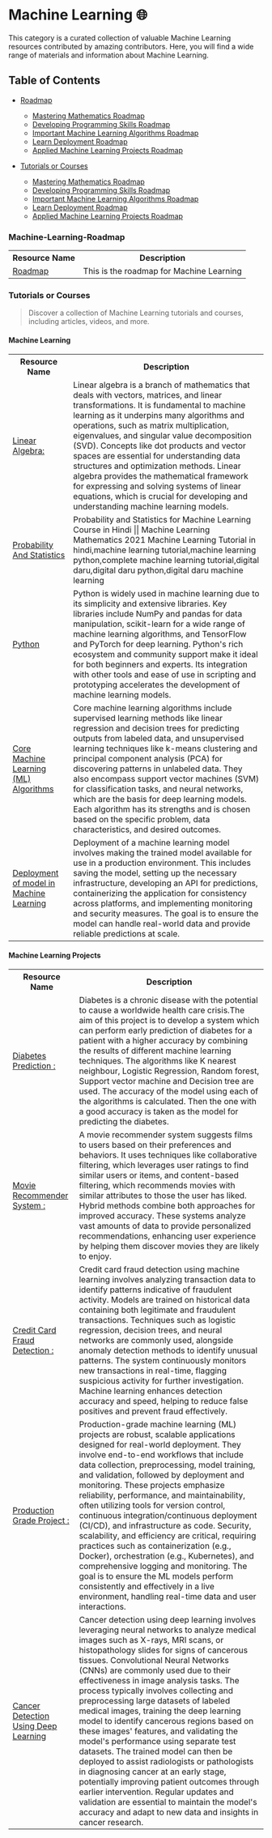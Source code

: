 # Machine Learning 🌐
This category is a curated collection of valuable Machine Learning resources contributed by amazing contributors. Here, you will find a wide range of materials and information about Machine Learning.

## Table of Contents

- [Roadmap](roadmap)

  - [Mastering Mathematics Roadmap](#Maths-Roadmap)
  - [Developing Programming Skills Roadmap](#Programming-Skills-roadmap)
  - [Important Machine Learning Algorithms Roadmap](#Algorithms-roadmap)
  - [Learn Deployment Roadmap](#Learn-Deployment-Roadmap)
  - [Applied Machine Learning Projects Roadmap](#Projects-Roadmap)

- [Tutorials or Courses](#tutorials-or-courses)

  - [Mastering Mathematics Roadmap](#Maths-Roadmap)
  - [Developing Programming Skills Roadmap](#Programming-Skills-roadmap)
  - [Important Machine Learning Algorithms Roadmap](#Algorithms-roadmap)
  - [Learn Deployment Roadmap](#Learn-Deployment-Roadmap)
  - [Applied Machine Learning Projects Roadmap](#Projects-Roadmap)

### Machine-Learning-Roadmap

<table width="100%">
    <tr>
    <th>Resource Name</th>
    <th>Description</th>
  </tr>
<tr>
   <td><a href="https://youtu.be/AMxtGWcMYd4?si=z1WqRg29bZrYaa6H"> Roadmap </a></td>
   <td>This is the roadmap for Machine Learning </td>
</tr>
</table>

### Tutorials or Courses

> Discover a collection of Machine Learning tutorials and courses, including articles, videos, and more.

<table width="100%">
  <tr>
    <h4>Machine Learning</h4>
    <th>Resource Name</th>
    <th>Description</th>
  </tr>
  <tr>
    <td><a href="https://www.youtube.com/playlist?list=PLRDl2inPrWQW1QSWhBU0ki-jq_uElkh2a">Linear Algebra:</a></td>
    <td>Linear algebra is a branch of mathematics that deals with vectors, matrices, and linear transformations. It is fundamental to machine learning as it underpins many algorithms and operations, such as matrix multiplication, eigenvalues, and singular value decomposition (SVD). Concepts like dot products and vector spaces are essential for understanding data structures and optimization methods. Linear algebra provides the mathematical framework for expressing and solving systems of linear equations, which is crucial for developing and understanding machine learning models.</td>
  </tr>
  <tr>
    <td><a href="https://www.youtube.com/playlist?list=PLPzjifo9TUNX8UKgRBKgMGF5nYB_uEe0h">Probability And Statistics</a></td>
    <td>Probability and Statistics for Machine Learning Course in Hindi || Machine Learning Mathematics 2021
        Machine Learning Tutorial in hindi,machine learning tutorial,machine learning python,complete machine learning tutorial,digital daru,digital daru python,digital daru machine learning</td>
  </tr>
  <tr>
    <td><a href="https://www.youtube.com/watch?v=bY__YW-xknU&list=PLfFghEzKVmjsNtIRwErklMAN8nJmebB0I">Python</a>
    </td>
    <td>Python is widely used in machine learning due to its simplicity and extensive libraries. Key libraries include NumPy and pandas for data manipulation, scikit-learn for a wide range of machine learning algorithms, and TensorFlow and PyTorch for deep learning. Python's rich ecosystem and community support make it ideal for both beginners and experts. Its integration with other tools and ease of use in scripting and prototyping accelerates the development of machine learning models.</td>
  </tr>
  <tr>
    <td><a href="https://youtu.be/z18nw4adsx4?si=bfBAOs6vzm_tccKL">Core Machine Learning (ML) Algorithms</a></td>
    <td>Core machine learning algorithms include supervised learning methods like linear regression and decision trees for predicting outputs from labeled data, and unsupervised learning techniques like k-means clustering and principal component analysis (PCA) for discovering patterns in unlabeled data. They also encompass support vector machines (SVM) for classification tasks, and neural networks, which are the basis for deep learning models. Each algorithm has its strengths and is chosen based on the specific problem, data characteristics, and desired outcomes.</td>
  </tr>
  <tr>
    <td><a href="https://youtu.be/bjsJOl8gz5k?si=-oKFyTRsS02TccOZ">Deployment of model in Machine Learning</a></td>
    <td>Deployment of a machine learning model involves making the trained model available for use in a production environment. This includes saving the model, setting up the necessary infrastructure, developing an API for predictions, containerizing the application for consistency across platforms, and implementing monitoring and security measures. The goal is to ensure the model can handle real-world data and provide reliable predictions at scale.</td>
  </tr> 
</table>  

<table width="100%">
  <tr>
    <h4>Machine Learning Projects</h4>
    <th>Resource Name</th>
    <th>Description</th>
  </tr>
  <tr>
    <td><a href="https://youtu.be/xUE7SjVx9bQ?si=wvp0AI2_O6wb19Q9">Diabetes Prediction :</a></td>
    <td>Diabetes is a chronic disease with the potential to cause a worldwide health care crisis.The aim of this project is to develop a system which can perform early prediction of diabetes for a patient with a higher accuracy by combining the results of different machine learning techniques. The algorithms like K nearest neighbour, Logistic Regression, Random forest, Support vector machine and Decision tree are used. The accuracy of the model using each of the algorithms is calculated. Then the one with a good accuracy is taken as the model for predicting the diabetes.</td>
  </tr>
  <tr>
    <td><a href="https://youtu.be/1xtrIEwY_zY?si=2j0oyvUhwA2kEaZp">Movie Recommender System :</a></td>
    <td>A movie recommender system suggests films to users based on their preferences and behaviors. It uses techniques like collaborative filtering, which leverages user ratings to find similar users or items, and content-based filtering, which recommends movies with similar attributes to those the user has liked. Hybrid methods combine both approaches for improved accuracy. These systems analyze vast amounts of data to provide personalized recommendations, enhancing user experience by helping them discover movies they are likely to enjoy.</td>
  </tr>
  <tr>
    <td><a href="https://youtu.be/NCgjcHLFNDg?si=f6pRIuq7-EzSZ1T4">Credit Card Fraud Detection :</a></td>
    <td>Credit card fraud detection using machine learning involves analyzing transaction data to identify patterns indicative of fraudulent activity. Models are trained on historical data containing both legitimate and fraudulent transactions. Techniques such as logistic regression, decision trees, and neural networks are commonly used, alongside anomaly detection methods to identify unusual patterns. The system continuously monitors new transactions in real-time, flagging suspicious activity for further investigation. Machine learning enhances detection accuracy and speed, helping to reduce false positives and prevent fraud effectively.
    </td>
  <tr>
  <tr>
    <td><a href="https://youtu.be/dPmH3G9NQtY?si=7SeHalKuHJHB9gmm">Production Grade Project :</a></td>
    <td>Production-grade machine learning (ML) projects are robust, scalable applications designed for real-world deployment. They involve end-to-end workflows that include data collection, preprocessing, model training, and validation, followed by deployment and monitoring. These projects emphasize reliability, performance, and maintainability, often utilizing tools for version control, continuous integration/continuous deployment (CI/CD), and infrastructure as code. Security, scalability, and efficiency are critical, requiring practices such as containerization (e.g., Docker), orchestration (e.g., Kubernetes), and comprehensive logging and monitoring. The goal is to ensure the ML models perform consistently and effectively in a live environment, handling real-time data and user interactions.</td>
  <tr>
  <tr>
    <td><a href="https://youtu.be/UQAKwWUYnuI?si=_cylc9zWRZnERvdN">Cancer Detection Using Deep Learning</a></td>
    <td>Cancer detection using deep learning involves leveraging neural networks to analyze medical images such as X-rays, MRI scans, or histopathology slides for signs of cancerous tissues. Convolutional Neural Networks (CNNs) are commonly used due to their effectiveness in image analysis tasks. The process typically involves collecting and preprocessing large datasets of labeled medical images, training the deep learning model to identify cancerous regions based on these images' features, and validating the model's performance using separate test datasets. The trained model can then be deployed to assist radiologists or pathologists in diagnosing cancer at an early stage, potentially improving patient outcomes through earlier intervention. Regular updates and validation are essential to maintain the model's accuracy and adapt to new data and insights in cancer research.</td>
  <tr>
</table>






